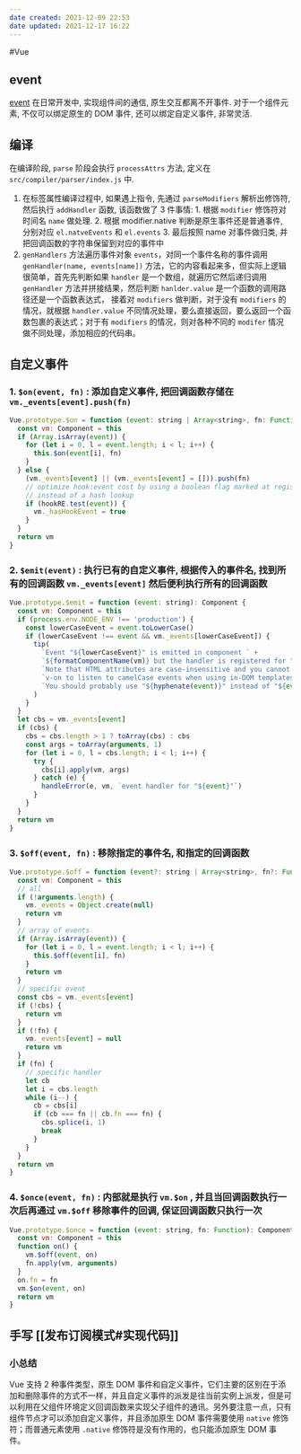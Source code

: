 ```yaml
---
date created: 2021-12-09 22:53
date updated: 2021-12-17 16:22
---
```


#Vue

## event

[event](https://ustbhuangyi.github.io/vue-analysis/v2/extend/event.html#%E7%BC%96%E8%AF%91)
在日常开发中, 实现组件间的通信, 原生交互都离不开事件. 对于一个组件元素, 不仅可以绑定原生的 DOM 事件, 还可以绑定自定义事件, 非常灵活.

## 编译

在编译阶段, `parse` 阶段会执行 `processAttrs` 方法, 定义在 `src/compiler/parser/index.js` 中.

1. 在标签属性编译过程中, 如果遇上指令, 先通过 `parseModifiers` 解析出修饰符, 然后执行 `addHandler` 函数, 该函数做了 3 件事情: 1. 根据 `modifier` 修饰符对时间名 `name` 做处理. 2. 根据 modifier.native 判断是原生事件还是普通事件, 分别对应 `el.natveEvents` 和 `el.events` 3. 最后按照 name 对事件做归类, 并把回调函数的字符串保留到对应的事件中
2. `genHandlers` 方法遍历事件对象 `events`，对同一个事件名称的事件调用 `genHandler(name, events[name])` 方法，它的内容看起来多，但实际上逻辑很简单，首先先判断如果 `handler` 是一个数组，就遍历它然后递归调用 `genHandler` 方法并拼接结果，然后判断 `hanlder.value` 是一个函数的调用路径还是一个函数表达式， 接着对 `modifiers` 做判断，对于没有 `modifiers` 的情况，就根据 `handler.value` 不同情况处理，要么直接返回，要么返回一个函数包裹的表达式；对于有 `modifiers` 的情况，则对各种不同的 `modifer` 情况做不同处理，添加相应的代码串。

## 自定义事件

### 1. `$on(event, fn)` : 添加自定义事件, 把回调函数存储在 `vm._events[event].push(fn)`

```javascript
Vue.prototype.$on = function (event: string | Array<string>, fn: Function): Component {
  const vm: Component = this
  if (Array.isArray(event)) {
    for (let i = 0, l = event.length; i < l; i++) {
      this.$on(event[i], fn)
    }
  } else {
    (vm._events[event] || (vm._events[event] = [])).push(fn)
    // optimize hook:event cost by using a boolean flag marked at registration
    // instead of a hash lookup
    if (hookRE.test(event)) {
      vm._hasHookEvent = true
    }
  }
  return vm
}
```

### 2. `$emit(event)` : 执行已有的自定义事件, 根据传入的事件名, 找到所有的回调函数 `vm._events[event]` 然后便利执行所有的回调函数

```javascript
Vue.prototype.$emit = function (event: string): Component {
  const vm: Component = this
  if (process.env.NODE_ENV !== 'production') {
    const lowerCaseEvent = event.toLowerCase()
    if (lowerCaseEvent !== event && vm._events[lowerCaseEvent]) {
      tip(
        `Event "${lowerCaseEvent}" is emitted in component ` +
        `${formatComponentName(vm)} but the handler is registered for "${event}". ` +
        `Note that HTML attributes are case-insensitive and you cannot use ` +
        `v-on to listen to camelCase events when using in-DOM templates. ` +
        `You should probably use "${hyphenate(event)}" instead of "${event}".`
      )
    }
  }
  let cbs = vm._events[event]
  if (cbs) {
    cbs = cbs.length > 1 ? toArray(cbs) : cbs
    const args = toArray(arguments, 1)
    for (let i = 0, l = cbs.length; i < l; i++) {
      try {
        cbs[i].apply(vm, args)
      } catch (e) {
        handleError(e, vm, `event handler for "${event}"`)
      }
    }
  }
  return vm
}

```

### 3. `$off(event, fn)` : 移除指定的事件名, 和指定的回调函数

```javascript
Vue.prototype.$off = function (event?: string | Array<string>, fn?: Function): Component {
  const vm: Component = this
  // all
  if (!arguments.length) {
    vm._events = Object.create(null)
    return vm
  }
  // array of events
  if (Array.isArray(event)) {
    for (let i = 0, l = event.length; i < l; i++) {
      this.$off(event[i], fn)
    }
    return vm
  }
  // specific event
  const cbs = vm._events[event]
  if (!cbs) {
    return vm
  }
  if (!fn) {
    vm._events[event] = null
    return vm
  }
  if (fn) {
    // specific handler
    let cb
    let i = cbs.length
    while (i--) {
      cb = cbs[i]
      if (cb === fn || cb.fn === fn) {
        cbs.splice(i, 1)
        break
      }
    }
  }
  return vm
}
```

### 4. `$once(event, fn)` : 内部就是执行 `vm.$on` , 并且当回调函数执行一次后再通过 `vm.$off` 移除事件的回调, 保证回调函数只执行一次

```javascript
Vue.prototype.$once = function (event: string, fn: Function): Component {
  const vm: Component = this
  function on() {
    vm.$off(event, on)
    fn.apply(vm, arguments)
  }
  on.fn = fn
  vm.$on(event, on)
  return vm
}

```

## 手写 [[发布订阅模式#实现代码]]

### 小总结

Vue 支持 2 种事件类型，原生 DOM 事件和自定义事件，它们主要的区别在于添加和删除事件的方式不一样，并且自定义事件的派发是往当前实例上派发，但是可以利用在父组件环境定义回调函数来实现父子组件的通讯。另外要注意一点，只有组件节点才可以添加自定义事件，并且添加原生 DOM 事件需要使用 `native` 修饰符；而普通元素使用 `.native` 修饰符是没有作用的，也只能添加原生 DOM 事件。
